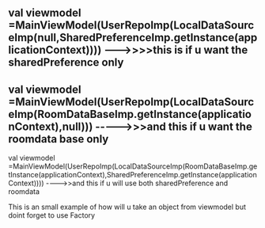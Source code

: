  val viewmodel =MainViewModel(UserRepoImp(LocalDataSourceImp(null,SharedPreferenceImp.getInstance(applicationContext)))) 
 --->>>>this is if u want the sharedPreference only 
 ----------------------------------------------------------------------------------------------------------------------------------
 val viewmodel =MainViewModel(UserRepoImp(LocalDataSourceImp(RoomDataBaseImp.getInstance(applicationContext),null))) 
 ----->>>and this if u want the roomdata base only 
 ----------------------------------------------------------------------------------------------------------------------------------
  val viewmodel =MainViewModel(UserRepoImp(LocalDataSourceImp(RoomDataBaseImp.getInstance(applicationContext),SharedPreferenceImp.getInstance(applicationContext))))
 ---->>and this if u will use both sharedPreference and roomdata

 This is  an small example of how will u take an object from viewmodel but doint forget to use Factory 
